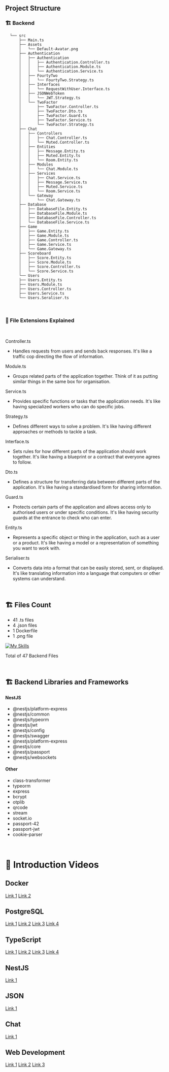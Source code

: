 ## Project Structure

### :building_construction: Backend
```
  └── src
      ├── Main.ts
      ├── Assets
      │   └── Default-Avatar.png
      ├── Authentication
      │	  ├── Authentication
      │	  │   ├── Authentication.Controller.ts
      │	  │   ├── Authentication.Module.ts
      │	  │   └── Authentication.Service.ts
      │	  ├── FourtyTwo
      │	  │   └── FourtyTwo.Strategy.ts
      │	  ├── Interfaces
      │	  │   └── RequestWithUser.Interface.ts
      │	  ├── JSONWebToken
      │	  │   └── JWT.Strategy.ts
      │	  └── TwoFactor
      │	      ├── TwoFactor.Controller.ts
      │	      ├── TwoFactor.Dto.ts
      │	      ├── TwoFactor.Guard.ts
      │	      ├── TwoFactor.Service.ts
      │	      └── TwoFactor.Strategy.ts
      ├── Chat
      │	  ├── Controllers
      │	  │   ├── Chat.Controller.ts
      │	  │   └── Muted.Controller.ts
      │	  ├── Entities
      │	  │   ├── Message.Entity.ts
      │	  │   ├── Muted.Entity.ts
      │	  │   └── Room.Entity.ts
      │	  ├── Modules
      │	  │   └── Chat.Module.ts
      │	  ├── Services
      │	  │   ├── Chat.Service.ts
      │	  │   ├── Message.Service.ts
      │	  │   ├── Muted.Service.ts
      │	  │   └── Room.Service.ts
      │	  └── Gateway
      │	      └── Chat.Gateway.ts
      ├── Database
      │	  ├── DatabaseFile.Entity.ts
      │	  ├── DatabaseFile.Module.ts
      │	  ├── DatabaseFile.Controller.ts
      │	  └── DatabaseFile.Service.ts
      ├── Game
      │	  ├── Game.Entity.ts
      │	  ├── Game.Module.ts
      │	  ├── Game.Controller.ts
      │	  ├── Game.Service.ts
      │	  └── Game.Gateway.ts
      ├── Scoreboard
      │	  ├── Score.Entity.ts
      │	  ├── Score.Module.ts
      │	  ├── Score.Controller.ts
      │	  └── Score.Service.ts
      └── Users
	  ├── Users.Entity.ts
	  ├── Users.Module.ts
	  ├── Users.Controller.ts
	  ├── Users.Service.ts
	  └── Users.Seraliser.ts
```

<br>

### 📂 File Extensions Explained

<br>

Controller.ts
- Handles requests from users and sends back responses. It's like a traffic cop directing the flow of information.

Module.ts 
- Groups related parts of the application together. Think of it as putting similar things in the same box for organisation.

Service.ts
- Provides specific functions or tasks that the application needs. It's like having specialized workers who can do specific jobs.

Strategy.ts
- Defines different ways to solve a problem. It's like having different approaches or methods to tackle a task.

Interface.ts
- Sets rules for how different parts of the application should work together. It's like having a blueprint or a contract that everyone agrees to follow.

Dto.ts
- Defines a structure for transferring data between different parts of the application. It's like having a standardised form for sharing information.

Guard.ts
- Protects certain parts of the application and allows access only to authorised users or under specific conditions. It's like having security guards at the entrance to check who can enter.

Entity.ts
- Represents a specific object or thing in the application, such as a user or a product. It's like having a model or a representation of something you want to work with.

Serialiser.ts
- Converts data into a format that can be easily stored, sent, or displayed. It's like translating information into a language that computers or other systems can understand.

<br>

## :building_construction: Files Count

- 41 .ts files
- 4 .json files
- 1 Dockerfile
- 1 .png file

[![My Skills](https://skillicons.dev/icons?i=ts,js,docker,nodejs,postgresql,nestjs)](https://skillicons.dev)

Total of 47 Backend Files

<br>

## :building_construction: Backend Libraries and Frameworks

#### NestJS
- @nestjs/platform-express
- @nestjs/common
- @nestjs/typeorm
- @nestjs/jwt
- @nestjs/config
- @nestjs/swagger
- @nestjs/platform-express
- @nestjs/core
- @nestjs/passport
- @nestjs/websockets

#### Other
- class-transformer
- typeorm
- express
- bcrypt
- otplib
- qrcode
- stream
- socket.io
- passport-42
- passport-jwt
- cookie-parser

<br>

# 🎥 Introduction Videos

## Docker
[Link 1](https://www.youtube.com/watch?v=Gjnup-PuquQ)
[Link 2](https://www.youtube.com/watch?v=gAkwW2tuIqE)

## PostgreSQL

[Link 1](https://www.youtube.com/watch?v=zsjvFFKOm3c)
[Link 2](https://www.youtube.com/watch?v=Cz3WcZLRaWc)
[Link 3](https://www.youtube.com/watch?v=4QN1BzxF8wM)
[Link 4](https://www.youtube.com/watch?v=W2Z7fbCLSTw)

## TypeScript
[Link 1](https://www.youtube.com/watch?v=zQnBQ4tB3ZA)
[Link 2](https://www.youtube.com/watch?v=ahCwqrYpIuM)
[Link 3](https://www.youtube.com/watch?v=ydkQlJhodio)
[Link 4](https://www.youtube.com/watch?v=H91aqUHn8sE)

## NestJS
[Link 1](https://www.youtube.com/watch?v=0M8AYU_hPas)

## JSON
[Link 1](https://www.youtube.com/watch?v=rZUfzlOIqJo)

## Chat
[Link 1](https://www.youtube.com/watch?v=UBUNrFtufWo)

## Web Development
[Link 1](https://www.youtube.com/watch?v=erEgovG9WBs)
[Link 2](https://www.youtube.com/watch?v=q1fsBWLpYW4)
[Link 3](https://www.youtube.com/watch?v=Sxxw3qtb3_g)
